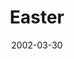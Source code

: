 ---
layout: message
category: message
series: "Easter"
title: "Easter"
date: 2002-03-30
audio-description: "  "
audio: "http://s3.amazonaws.com/crossroadsaudiomessages/Easter2002.mp3"
audio-title: "Easter"
audio-duration: "34&#58;04"
---